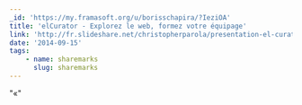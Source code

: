 ```yaml
---
_id: 'https://my.framasoft.org/u/borisschapira/?IeziOA'
title: 'elCurator - Explorez le web, formez votre équipage'
link: 'http://fr.slideshare.net/christopherparola/presentation-el-curator-slideshare'
date: '2014-09-15'
tags:
    - name: sharemarks
      slug: sharemarks
---
```


<div class="markdown"><p>&quot;«&quot;
</p></div>
